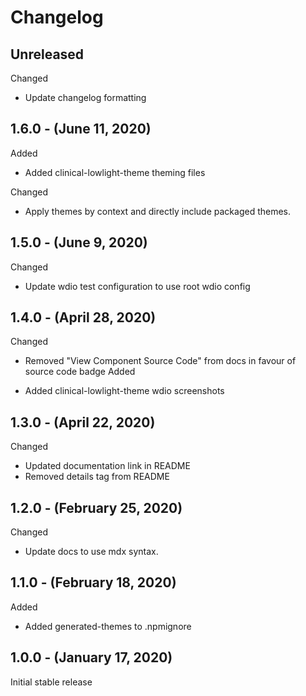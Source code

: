 # Changelog

## Unreleased

Changed

* Update changelog formatting

## 1.6.0 - (June 11, 2020)

Added

* Added clinical-lowlight-theme theming files

Changed

* Apply themes by context and directly include packaged themes.

## 1.5.0 - (June 9, 2020)

Changed

* Update wdio test configuration to use root wdio config

## 1.4.0 - (April 28, 2020)

Changed

* Removed "View Component Source Code" from docs in favour of source code badge
Added

* Added clinical-lowlight-theme wdio screenshots

## 1.3.0 - (April 22, 2020)

Changed

* Updated documentation link in README
* Removed details tag from README

## 1.2.0 - (February 25, 2020)

Changed

* Update docs to use mdx syntax.

## 1.1.0 - (February 18, 2020)

Added

* Added generated-themes to .npmignore

## 1.0.0 - (January 17, 2020)

Initial stable release
